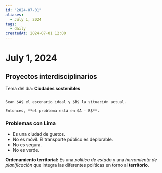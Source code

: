 ```yaml
---
id: "2024-07-01"
aliases:
  - July 1, 2024
tags:
  - daily
createdAt: 2024-07-01 12:00
---
```


# July 1, 2024

## Proyectos interdisciplinarios

Tema del día: **Ciudades sostenibles**

```ad-note

Sean $A$ el escenario ideal y $B$ la situación actual.

Entonces, **el problema está en $A - B$**.

```

### Problemas con Lima

- Es una ciudad de guetos.
- No es móvil. El transporte público es deplorable.
- No es segura.
- No es verde.

**Ordenamiento territorial:** Es una *política de estado* y una *herramienta de planificación* que integra las diferentes políticas en torno al **territorio**.
